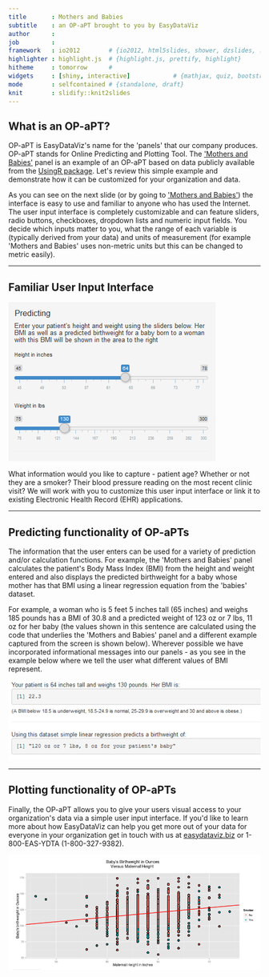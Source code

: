 ```yaml
---
title       : Mothers and Babies
subtitle    : an OP-aPT brought to you by EasyDataViz
author      : 
job         : 
framework   : io2012        # {io2012, html5slides, shower, dzslides, ...}
highlighter : highlight.js  # {highlight.js, prettify, highlight}
hitheme     : tomorrow      # 
widgets     : [shiny, interactive]            # {mathjax, quiz, bootstrap}
mode        : selfcontained # {standalone, draft}
knit        : slidify::knit2slides
---
```


## What is an OP-aPT?

OP-aPT is EasyDataViz's name for the 'panels' that our company produces. OP-aPT stands for Online Predicting and Plotting Tool. The ['Mothers and Babies'](https://szmartin.shinyapps.io/newCourseProject/) panel is an example of an OP-aPT based on data publicly available from the [UsingR package](http://cran.r-project.org/web/packages/UsingR/UsingR.pdf). Let's review this simple example and demonstrate how it can be customized for your organization and data.     

As you can see on the next slide (or by going to ['Mothers and Babies'](https://szmartin.shinyapps.io/newCourseProject/)) the interface is easy to use and familiar to anyone who has used the Internet. The user input interface is completely customizable and can feature sliders, radio buttons, checkboxes, dropdown lists and numeric input fields. You decide which inputs matter to you, what the range of each variable is (typically derived from your data) and units of measurement (for example 'Mothers and Babies' uses non-metric units but this can be changed to metric easily). 

---

## Familiar User Input Interface


![inter](inter.png)    

What information would you like to capture - patient age? Whether or not they are a smoker? Their blood pressure reading on the most recent clinic visit? We will work with you to customize this user input interface or link it to existing Electronic Health Record (EHR) applications.



---  

## Predicting functionality of OP-aPTs   

The information that the user enters can be used for a variety of prediction and/or calculation functions. For example, the 'Mothers and Babies' panel calculates the patient's Body Mass Index (BMI) from the height and weight entered and also displays the predicted birthweight for a baby whose mother has that BMI using a linear regression equation from the 'babies' dataset.  



For example, a woman who is 5 feet 5 inches tall (65 inches) and weighs 185 pounds has a BMI of 30.8 and a predicted weight of 123 oz or 7 lbs, 11 oz for her baby (the values shown in this sentence are calculated using the code that underlies the 'Mothers and Babies' panel and a different example captured from the screen is shown below). Wherever possible we have incorporated informational messages into our panels - as you see in the example below where we tell the user what different values of BMI represent.

![message](message.png)

---

## Plotting functionality of OP-aPTs   

Finally, the OP-aPT allows you to give your users visual access to your organization's data via a simple user input interface. If you'd like to learn more about how EasyDataViz can help you get more out of your data for everyone in your organization get in touch with us at [easydataviz.biz](easydatabiz.viz) or 1-800-EAS-YDTA (1-800-327-9382).  

![newplot](newplot.png)
